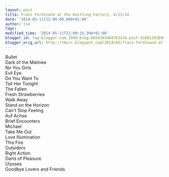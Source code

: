 ```yaml
---
layout: post
title: Franz Ferdinand at the Knitting Factory, 4/23/14
date: '2014-05-11T22:00:00.000+01:00'
author: tim
tags: 
modified_time: '2014-05-11T22:00:25.394+01:00'
blogger_id: tag:blogger.com,1999:blog-8654393464763154.post-918011826908897640
blogger_orig_url: http://tburr.blogspot.com/2014/05/franz-ferdinand-at-knitting-factory-4.html
---
```


Bullet  
Dark of the Matinee  
No You Girls  
Evil Eye  
Do You Want To  
Tell Her Tonight  
The Fallen  
Fresh Strawberries  
Walk Away  
Stand on the Horizon  
Can't Stop Feeling  
Auf Achse  
Brief Encounters  
Michael  
Take Me Out  
Love Illumination  
This Fire  
Outsiders  
Right Action  
Darts of Pleasure  
Ulysses  
Goodbye Lovers and Friends
